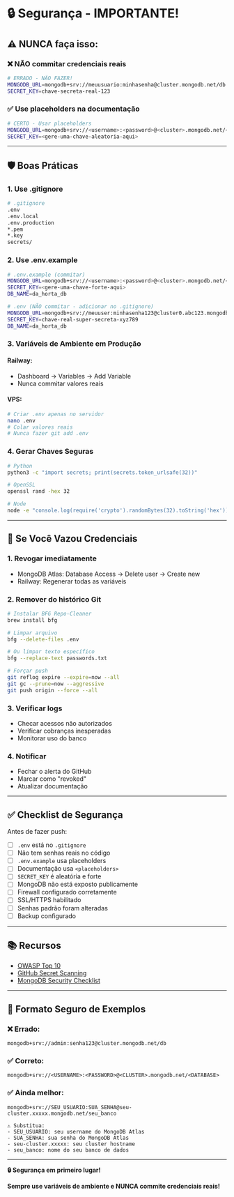 # 🔒 Segurança - IMPORTANTE!

## ⚠️ NUNCA faça isso:

### ❌ NÃO commitar credenciais reais

```bash
# ERRADO - NÃO FAZER!
MONGODB_URL=mongodb+srv://meuusuario:minhasenha@cluster.mongodb.net/db
SECRET_KEY=chave-secreta-real-123
```

### ✅ Use placeholders na documentação

```bash
# CERTO - Usar placeholders
MONGODB_URL=mongodb+srv://<username>:<password>@<cluster>.mongodb.net/<database>
SECRET_KEY=<gere-uma-chave-aleatoria-aqui>
```

---

## 🛡️ Boas Práticas

### 1. Use .gitignore

```bash
# .gitignore
.env
.env.local
.env.production
*.pem
*.key
secrets/
```

### 2. Use .env.example

```bash
# .env.example (commitar)
MONGODB_URL=mongodb+srv://<username>:<password>@<cluster>.mongodb.net/<database>
SECRET_KEY=<gere-uma-chave-forte-aqui>
DB_NAME=da_horta_db

# .env (NÃO commitar - adicionar no .gitignore)
MONGODB_URL=mongodb+srv://meuuser:minhasenha123@cluster0.abc123.mongodb.net/producao
SECRET_KEY=chave-real-super-secreta-xyz789
DB_NAME=da_horta_db
```

### 3. Variáveis de Ambiente em Produção

#### Railway:
- Dashboard → Variables → Add Variable
- Nunca commitar valores reais

#### VPS:
```bash
# Criar .env apenas no servidor
nano .env
# Colar valores reais
# Nunca fazer git add .env
```

### 4. Gerar Chaves Seguras

```bash
# Python
python3 -c "import secrets; print(secrets.token_urlsafe(32))"

# OpenSSL
openssl rand -hex 32

# Node
node -e "console.log(require('crypto').randomBytes(32).toString('hex'))"
```

---

## 🚨 Se Você Vazou Credenciais

### 1. **Revogar imediatamente**
- MongoDB Atlas: Database Access → Delete user → Create new
- Railway: Regenerar todas as variáveis

### 2. **Remover do histórico Git**

```bash
# Instalar BFG Repo-Cleaner
brew install bfg

# Limpar arquivo
bfg --delete-files .env

# Ou limpar texto específico
bfg --replace-text passwords.txt

# Forçar push
git reflog expire --expire=now --all
git gc --prune=now --aggressive
git push origin --force --all
```

### 3. **Verificar logs**
- Checar acessos não autorizados
- Verificar cobranças inesperadas
- Monitorar uso do banco

### 4. **Notificar**
- Fechar o alerta do GitHub
- Marcar como "revoked"
- Atualizar documentação

---

## ✅ Checklist de Segurança

Antes de fazer push:

- [ ] `.env` está no `.gitignore`
- [ ] Não tem senhas reais no código
- [ ] `.env.example` usa placeholders
- [ ] Documentação usa `<placeholders>`
- [ ] `SECRET_KEY` é aleatória e forte
- [ ] MongoDB não está exposto publicamente
- [ ] Firewall configurado corretamente
- [ ] SSL/HTTPS habilitado
- [ ] Senhas padrão foram alteradas
- [ ] Backup configurado

---

## 📚 Recursos

- [OWASP Top 10](https://owasp.org/www-project-top-ten/)
- [GitHub Secret Scanning](https://docs.github.com/en/code-security/secret-scanning)
- [MongoDB Security Checklist](https://www.mongodb.com/docs/manual/administration/security-checklist/)

---

## 🔐 Formato Seguro de Exemplos

### ❌ Errado:
```
mongodb+srv://admin:senha123@cluster.mongodb.net/db
```

### ✅ Correto:
```
mongodb+srv://<USERNAME>:<PASSWORD>@<CLUSTER>.mongodb.net/<DATABASE>
```

### ✅ Ainda melhor:
```
mongodb+srv://SEU_USUARIO:SUA_SENHA@seu-cluster.xxxxx.mongodb.net/seu_banco

⚠️ Substitua:
- SEU_USUARIO: seu username do MongoDB Atlas
- SUA_SENHA: sua senha do MongoDB Atlas
- seu-cluster.xxxxx: seu cluster hostname
- seu_banco: nome do seu banco de dados
```

---

**🔒 Segurança em primeiro lugar!**

**Sempre use variáveis de ambiente e NUNCA commite credenciais reais!**

